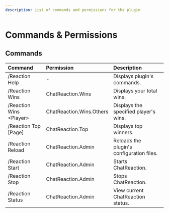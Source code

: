 ```yaml
---
description: List of commands and permissions for the plugin
---
```


# Commands & Permissions

## Commands

| Command | Permission | Description |
| :--- | :--- | :--- |
| /Reaction Help | - | Displays plugin's commands. |
| /Reaction Wins | ChatReaction.Wins | Displays your total wins. |
| /Reaction Wins &lt;Player&gt; | ChatReaction.Wins.Others | Displays the specified player's wins. |
| /Reaction Top \[Page\] | ChatReaction.Top | Displays top winners. |
| /Reaction Reload | ChatReaction.Admin | Reloads the plugin's configuration files. |
| /Reaction Start | ChatReaction.Admin | Starts ChatReaction. |
| /Reaction Stop | ChatReaction.Admin | Stops ChatReaction. |
| /Reaction Status | ChatReaction.Admin | View current ChatReaction status. |

